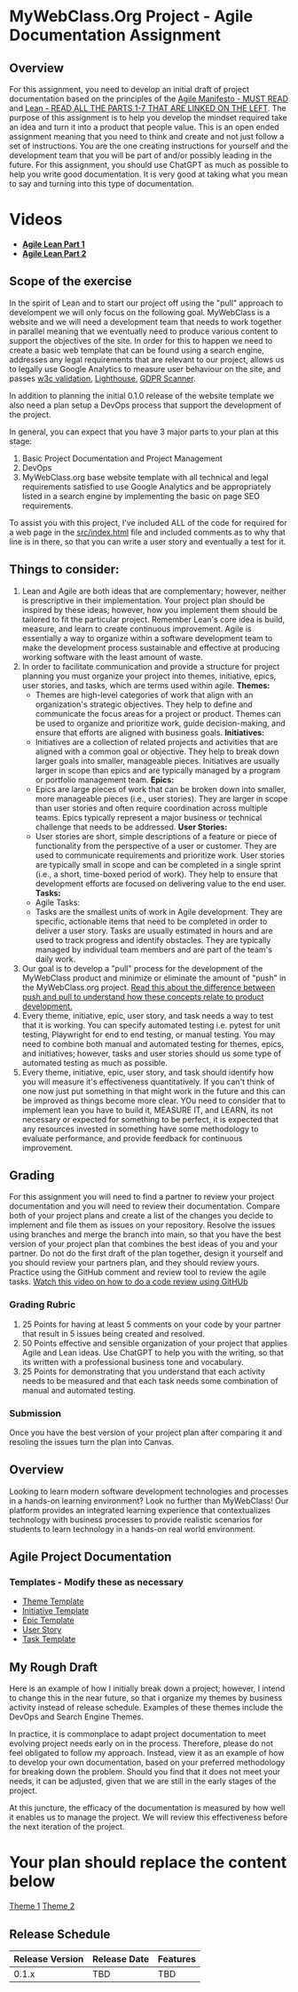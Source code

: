 # MyWebClass.Org Project - Agile Documentation Assignment

## Overview

For this assignment, you need to develop an initial draft of project documentation based on the principles of the [Agile
Manifesto - MUST READ](https://agilemanifesto.org/principles.html)
and [Lean - READ ALL THE  PARTS 1-7 THAT ARE LINKED ON THE LEFT](https://www.planview.com/resources/guide/lean-principles-101/).
The purpose of this assignment is to help you
develop the mindset required take an idea and turn it into a product that people value. This is an open ended assignment
meaning that you need to think and create and not just follow a set of instructions. You are the one creating
instructions for yourself and the development team that you will be part of and/or possibly leading in the future. For
this assignment, you should use ChatGPT as much as possible to help you write good documentation. It is very good at
taking what you mean to say and turning into this type of documentation.
# Videos
* **[Agile Lean Part 1](https://youtu.be/e4FLisvf7vg)**
* **[Agile Lean Part 2](https://youtu.be/KIxQaWsG3vk)**

## Scope of the exercise

In the spirit of Lean and to start our project off using the "pull" approach to develompent we will only focus on the
following goal. MyWebClass is a website and we will need a development team that needs to work together in parallel
meaning that we eventually need to produce various content to support the objectives of the site. In order for this to
happen we need to create a basic web template that can be found using a search engine, addresses any legal requirements
that are relevant to our project, allows us to legally use Google Analytics to measure user behaviour on the site, and
passes [w3c validation](https://validator.w3.org), [Lighthouse](https://developer.chrome.com/docs/lighthouse/overview/), [GDPR Scanner](https://2gdpr.com).

In addition to planning the initial 0.1.0 release of the website template we also need a plan setup a DevOps process
that support the development of the project.

In general, you can expect that you have 3 major parts to your plan at this stage:

1. Basic Project Documentation and Project Management
2. DevOps
3. MyWebClass.org base website template with all technical and legal requirements satisfied to use Google Analytics and
   be appropriately listed in a search engine by implementing the basic on page SEO requirements.

To assist you with this project, I've included ALL of the code for required for a web page in
the [src/index.html](src/index.html) file and included comments as to why that line is in there, so that you can write a
user story and eventually a test for it.

## Things to consider:

1. Lean and Agile are both ideas that are complementary; however, neither is prescriptive in their implementation. Your
   project plan should be inspired by these ideas; however, how you implement them should be tailored to fit the
   particular project. Remember Lean's core idea is build, measure, and learn to create continuous improvement. Agile is
   essentially a way to organize within a software development team to make the development process sustainable and
   effective at producing working software with the least amount of waste.
2. In order to facilitate communication and provide a structure for project planning you must organize your project into
   themes, initiative, epics, user stories, and tasks, which are terms used within agile.
   **Themes:**
    * Themes are high-level categories of work that align with an organization's strategic objectives. They help to
      define and communicate the focus areas for a project or product. Themes can be used to organize and prioritize
      work, guide decision-making, and ensure that efforts are aligned with business goals.
      **Initiatives:**
    * Initiatives are a collection of related projects and activities that are aligned with a common goal or objective.
      They help to break down larger goals into smaller, manageable pieces. Initiatives are usually larger in scope than
      epics and are typically managed by a program or portfolio management team.
      **Epics:**
    * Epics are large pieces of work that can be broken down into smaller, more manageable pieces (i.e., user stories).
      They are larger in scope than user stories and often require coordination across multiple teams. Epics typically
      represent a major business or technical challenge that needs to be addressed.
      **User Stories:**
    * User stories are short, simple descriptions of a feature or piece of functionality from the perspective of a user
      or customer. They are used to communicate requirements and prioritize work. User stories are typically small in
      scope and can be completed in a single sprint (i.e., a short, time-boxed period of work). They help to ensure that
      development efforts are focused on delivering value to the end user.
      **Tasks:**
    * Agile Tasks:
    * Tasks are the smallest units of work in Agile development. They are specific, actionable items that need to be
      completed in order to deliver a user story. Tasks are usually estimated in hours and are used to track progress
      and identify obstacles. They are typically managed by individual team members and are part of the team's daily
      work.
3. Our goal is to develop a "pull" process for the development of the MyWebClass product and minimize or eliminate the
   amount of "push" in the MyWebClass.org
   project.  [Read this about the difference between push and pull to understand how these concepts relate to product development.](documentation/reading/push_vs_pull.md)
4. Every theme, initiative, epic, user story, and task needs a way to test that it is working. You can specify automated
   testing i.e. pytest for unit testing, Playwright for end to end testing, or manual testing. You may need to combine
   both manual and automated testing for themes, epics, and initiatives; however, tasks and user stories should us some
   type of automated testing as much as possible.
5. Every theme, initiative, epic, user story, and task should identify how you will measure it's effectiveness
   quantitatively. If you can't think of one now just put something in that might work in the future and this can be
   improved as things become more clear. YOu need to consider that to implement lean you have to build it, MEASURE IT,
   and LEARN, its not necessary or expected for something to be perfect, it is expected that any resources invested in
   something have some methodology to evaluate performance, and provide feedback for continuous improvement.

## Grading

For this assignment you will need to find a partner to review your project documentation and you will need to review
their documentation. Compare both of your project plans and create a list of the changes you decide to implement and
file them as issues on your repository. Resolve the issues using branches and merge the branch into main, so that you
have the best version of your project plan that combines the best ideas of you and your partner. Do not do the first
draft of the plan together, design it yourself and you should review your partners plan, and they should review yours.  Practice using the GitHub comment and review tool to review the agile tasks.  [Watch this video on how to do a code review using GitHUb](https://www.youtube.com/watch?v=8fx-EaOUK2E)

### Grading Rubric

1. 25 Points for having at least 5 comments on your code by your partner that result in 5 issues being created and  resolved.
2. 50 Points effective and sensible organization of your project that applies Agile and Lean ideas.   Use ChatGPT to help you with the writing, so that its written with a professional business tone and vocabulary. 
3. 25 Points for demonstrating that you understand that each activity needs to be measured and that each task needs some combination of manual and automated testing.

### Submission
Once you have the best version of your project plan after comparing it and resoling the issues turn the plan into Canvas.


## Overview

Looking to learn modern software development technologies and processes in a hands-on learning environment? Look no
further than MyWebClass! Our platform provides an integrated learning experience that contextualizes technology with
business processes to provide realistic scenarios for students to learn technology in a hands-on real world environment.

## Agile Project Documentation

### Templates - Modify these as necessary

* [Theme Template](documentation/templates/theme/theme_template.md)
* [Initiative Template](documentation/templates/theme/initiatives/initiative_template.md)
* [Epic Template](documentation/templates/theme/initiatives/epics/epic_template.md)
* [User Story](documentation/templates/theme/initiatives/epics/stories/story_template.md)
* [Task Template](documentation/templates/theme/initiatives/epics/stories/tasks/task_template.md)

## My Rough Draft

Here is an example of how I initially break down a project; however, I intend to change this in the near future, so that
i organize my themes by business activity instead of release schedule. Examples of these
themes include the DevOps and Search Engine Themes.

In practice, it is commonplace to adapt project documentation to meet evolving project needs early on in the process.
Therefore, please do not feel obligated to follow my approach. Instead, view it as an example of how to develop your own
documentation, based on your preferred methodology for breaking down the problem. Should you find that it does not meet
your needs, it can be adjusted, given that we are still in the early stages of the project.

At this juncture, the efficacy of the documentation is measured by how well it enables us to manage the project. We will
review this effectiveness before the next iteration of the project.
# Your  plan should replace the content below

[Theme 1](documentation/theme_1/theme_project_setup.md)
[Theme 2](documentation/theme_2/theme_build.md)

## Release Schedule

| Release Version | Release Date | Features |
|-----------------|--------------|----------|
| 0.1.x           | TBD          | TBD      |


